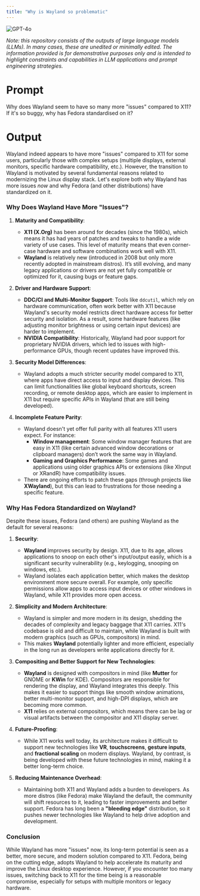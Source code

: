 ```yaml
---
title: "Why is Wayland so problematic"
---
```

![GPT-4o](https://img.shields.io/badge/GPT--4o-3333FF?style=for-the-badge&logo=openai&logoColor=white)



*Note: this repository consists of the outputs of large language models (LLMs). In many cases, these are unedited or minimally edited. The information provided is for demonstrative purposes only and is intended to highlight constraints and capabilities in LLM applications and prompt engineering strategies.*


# Prompt

Why does Wayland seem to have so many more "issues" compared to X11? If it's so buggy, why has Fedora standardised on it?

# Output

Wayland indeed appears to have more "issues" compared to X11 for some users, particularly those with complex setups (multiple displays, external monitors, specific hardware compatibility, etc.). However, the transition to Wayland is motivated by several fundamental reasons related to modernizing the Linux display stack. Let's explore both why Wayland has more issues *now* and why Fedora (and other distributions) have standardized on it.

### Why Does Wayland Have More "Issues"?

1. **Maturity and Compatibility**:
   - **X11 (X.Org)** has been around for decades (since the 1980s), which means it has had years of patches and tweaks to handle a wide variety of use cases. This level of maturity means that even corner-case hardware and software combinations work well with X11.
   - **Wayland** is relatively new (introduced in 2008 but only more recently adopted in mainstream distros). It’s still evolving, and many legacy applications or drivers are not yet fully compatible or optimized for it, causing bugs or feature gaps.

2. **Driver and Hardware Support**:
   - **DDC/CI and Multi-Monitor Support**: Tools like `ddcutil`, which rely on hardware communication, often work better with X11 because Wayland's security model restricts direct hardware access for better security and isolation. As a result, some hardware features (like adjusting monitor brightness or using certain input devices) are harder to implement.
   - **NVIDIA Compatibility**: Historically, Wayland had poor support for proprietary NVIDIA drivers, which led to issues with high-performance GPUs, though recent updates have improved this.

3. **Security Model Differences**:
   - Wayland adopts a much stricter security model compared to X11, where apps have direct access to input and display devices. This can limit functionalities like global keyboard shortcuts, screen recording, or remote desktop apps, which are easier to implement in X11 but require specific APIs in Wayland (that are still being developed).

4. **Incomplete Feature Parity**:
   - Wayland doesn't yet offer full parity with all features X11 users expect. For instance:
     - **Window management**: Some window manager features that are easy in X11 (like certain advanced window decorations or clipboard managers) don’t work the same way in Wayland.
     - **Gaming and Graphics Performance**: Some games and applications using older graphics APIs or extensions (like XInput or XRandR) have compatibility issues.
   - There are ongoing efforts to patch these gaps (through projects like **XWayland**), but this can lead to frustrations for those needing a specific feature.

### Why Has Fedora Standardized on Wayland?

Despite these issues, Fedora (and others) are pushing Wayland as the default for several reasons:

1. **Security**:
   - **Wayland** improves security by design. X11, due to its age, allows applications to snoop on each other's input/output easily, which is a significant security vulnerability (e.g., keylogging, snooping on windows, etc.).
   - Wayland isolates each application better, which makes the desktop environment more secure overall. For example, only specific permissions allow apps to access input devices or other windows in Wayland, while X11 provides more open access.

2. **Simplicity and Modern Architecture**:
   - Wayland is simpler and more modern in its design, shedding the decades of complexity and legacy baggage that X11 carries. X11's codebase is old and difficult to maintain, while Wayland is built with modern graphics (such as GPUs, compositors) in mind.
   - This makes **Wayland** potentially lighter and more efficient, especially in the long run as developers write applications directly for it.

3. **Compositing and Better Support for New Technologies**:
   - **Wayland** is designed with compositors in mind (like **Mutter** for GNOME or **KWin** for KDE). Compositors are responsible for rendering the display, and Wayland integrates this deeply. This makes it easier to support things like smooth window animations, better multi-monitor support, and high-DPI displays, which are becoming more common.
   - **X11** relies on external compositors, which means there can be lag or visual artifacts between the compositor and X11 display server.

4. **Future-Proofing**:
   - While X11 works well today, its architecture makes it difficult to support new technologies like **VR**, **touchscreens**, **gesture inputs**, and **fractional scaling** on modern displays. Wayland, by contrast, is being developed with these future technologies in mind, making it a better long-term choice.

5. **Reducing Maintenance Overhead**:
   - Maintaining both X11 and Wayland adds a burden to developers. As more distros (like Fedora) make Wayland the default, the community will shift resources to it, leading to faster improvements and better support. Fedora has long been a **"bleeding edge"** distribution, so it pushes newer technologies like Wayland to help drive adoption and development.

### Conclusion

While Wayland has more "issues" now, its long-term potential is seen as a better, more secure, and modern solution compared to X11. Fedora, being on the cutting edge, adopts Wayland to help accelerate its maturity and improve the Linux desktop experience. However, if you encounter too many issues, switching back to X11 for the time being is a reasonable compromise, especially for setups with multiple monitors or legacy hardware.